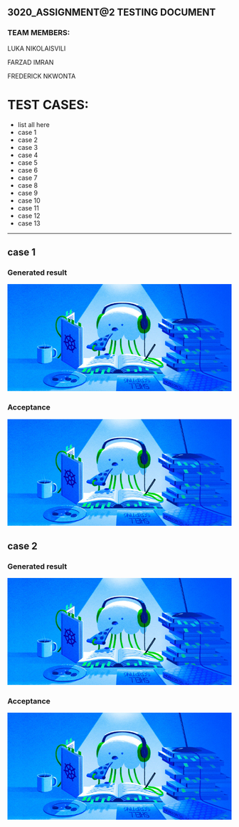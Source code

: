 
## 3020_ASSIGNMENT@2 TESTING DOCUMENT
### TEAM MEMBERS:
LUKA NIKOLAISVILI

FARZAD IMRAN 

FREDERICK NKWONTA



# TEST CASES:


- list all here
- case 1
- case 2
- case 3 
- case 4
- case 5 
- case 6
- case 7
- case 8
- case 9
- case 10
- case 11
- case 12
- case 13

---

## case 1

### Generated result

![alt](screenshots\intro-to-cloud.d49bc5f7.jpeg)

### Acceptance 

![alt](screenshots\intro-to-cloud.d49bc5f7.jpeg)


## case 2

### Generated result

![alt](screenshots\intro-to-cloud.d49bc5f7.jpeg)

### Acceptance 

![alt](screenshots\intro-to-cloud.d49bc5f7.jpeg)
